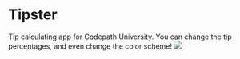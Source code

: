 # Tipster
Tip calculating app for Codepath University.
You can change the tip percentages, and even change the color scheme!
<img src="http://i.imgur.com/BiK2xny.gif"></img>

